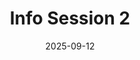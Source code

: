 ---
type: "events"
title: "Info Session 2"
details: "In person information Session for the WestPeak Research Association 2025 Analyst Hiring"
date: "2025-09-12"
time: "7:00pm PT"
link: ""
registration: "https://forms.gle/SxJs5g3KN47JkW6w9"
deadline: "2025-09-11"
---